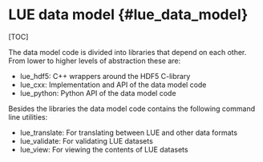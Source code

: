 # LUE data model  {#lue_data_model}

[TOC]


The data model code is divided into libraries that depend on each
other. From lower to higher levels of abstraction these are:

- lue_hdf5: C++ wrappers around the HDF5 C-library
- lue_cxx: Implementation and API of the data model code
- lue_python: Python API of the data model code

Besides the libraries the data model code contains the following command
line utilities:

- lue_translate: For translating between LUE and other data formats
- lue_validate: For validating LUE datasets
- lue_view: For viewing the contents of LUE datasets
